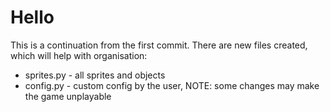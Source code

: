# Hello
This is a continuation from the first commit. There are new files created, which will help with organisation:
 - sprites.py - all sprites and objects
 - config.py - custom config by the user, NOTE: some changes may make the game unplayable 